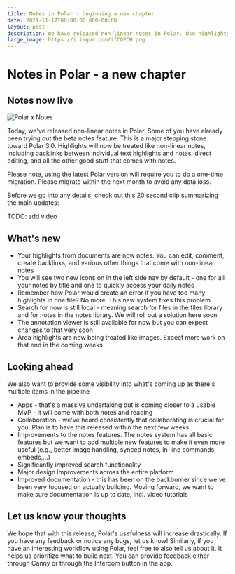 ```yaml
---
title: Notes in Polar - beginning a new chapter
date: 2021-11-17T08:00:00.000-08:00
layout: post
description: We have released non-linear notes in Polar. Use highlights just like notes
large_image: https://i.imgur.com/ifCQPCH.png
---
```


# Notes in Polar - a new chapter

## Notes now live

<img alt="Polar x Notes" src="https://i.imgur.com/995TM0p.png">

Today, we've released non-linear notes in Polar. Some of you have already been trying out the beta notes feature. This is a major stepping stone toward Polar 3.0. Highlights will now be treated like non-linear notes, including backlinks between individual text highlights and notes, direct editing, and all the other good stuff that comes with notes.

Please note, using the latest Polar version will require you to do a one-time migration. Please migrate within the next month to avoid any data loss.

Before we go into any details, check out this 20 second clip summarizing the main updates:

TODO: add video

## What's new
- Your highlights from documents are now notes. You can edit, comment, create backlinks, and various other things that come with non-linear notes
- You will see two new icons on in the left side nav by default - one for all your notes by title and one to quickly access your daily notes
- Remember how Polar would create an error if you have too many highlights in one file? No more. This new system fixes this problem
- Search for now is still local - meaning search for files in the files library and for notes in the notes library. We will roll out a solution here soon
- The annotation viewer is still available for now but you can expect changes to that very soon
- Area highlights are now being treated like images. Expect more work on that end in the coming weeks

## Looking ahead 

We also want to provide some visibility into what's coming up as there's multiple items in the pipeline
- Apps - that's a massive undertaking but is coming closer to a usable MVP - it will come with both notes and reading
- Collaboration - we've heard consistently that collaborating is crucial for you. Plan is to have this released within the next few weeks
- Improvements to the notes features. The notes system has all basic features but we want to add multiple new features to make it even more useful (e.g., better image handling, synced notes, in-line commands, embeds,...)
- Significantly improved search functionality
- Major design improvements across the entire platform
- Improved documentation - this has been on the backburner since we've been very focused on actually building. Moving forward, we want to make sure documentation is up to date, incl. video tutorials

## Let us know your thoughts
We hope that with this release, Polar's usefulness will increase drastically. If you have any feedback or notice any bugs, let us know! Similarly, if you have an interesting workflow using Polar, feel free to also tell us about it. It helps us prioritize what to build next. You can provide feedback either through Canny or through the Intercom button in the app.
